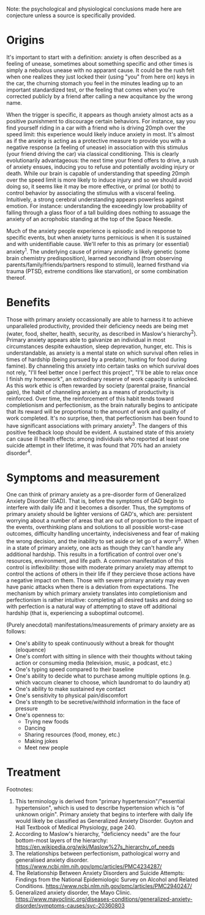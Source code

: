 Note: the psychological and physiological conclusions made here are conjecture unless a source is specifically provided. 

# Origins

It's important to start with a definition: anxiety is often described as a feeling of unease, sometimes about something specific and other times is simply a nebulous unease with no apparant cause. It could be the rush felt when one realizes they just locked their (using "you" from here on) keys in the car, the churning stomach you feel in the minutes leading up to an important standardized test, or the feeling that comes when you're corrected publicly by a friend after calling a new acquitance by the wrong name. 

When the trigger is specific, it appears as though anxiety almost acts as a positive punishment to discourage certain behaviors. For instance, say you find yourself riding in a car with a friend who is driving 20mph over the speed limit: this experience would likely induce anxiety in most. It's almost as if the anxiety is acting as a protective measure to provide you with a negative response (a feeling of unease) in association with this stimulus (your friend driving the car) via classical conditioning. This is clearly evolutionarily advantageous: the next time your friend offers to drive, a rush of anxiety ensues, inducing you to refuse and potentially avoiding injury or death. While our brain is capable of understanding that speeding 20mph over the speed limit is more likely to induce injury and so we should avoid doing so, it seems like it may be more effective, or primal (or both) to control behavior by associating the stimulus with a visceral feeling. Intuitively, a strong cerebral understanding appears powerless against emotion. For instance: understanding the exceedingly low probability of falling through a glass floor of a tall building does nothing to assuage the anxiety of an acrophobic standing at the top of the Space Needle. 

Much of the anxiety people experience is episodic and in response to specific events, but when anxiety turns pernicious is when it is sustained and with unidentifiable cause. We'll refer to this as primary (or essential) anxiety<sup>1</sup>. The underlying cause of primary anxiety is likely genetic (some brain chemistry predisposition), learned secondhand (from observing parents/family/friends/partners respond to stimuli), learned firsthand via trauma (PTSD, extreme conditions like starvation), or some combination thereof. 

# Benefits

Those with primary anxiety occassionally are able to harness it to achieve unparalleled productivity, provided their deficiency needs are being met (water, food, shelter, health, security, as described in Maslow's hierarchy<sup>2</sup>). Primary anxiety appears able to galvanize an individual in most circumstances despite exhaustion, sleep deprevation, hunger, etc. This is understandable, as anxiety is a mental state on which survival often relies in times of hardship (being pursued by a predator, hunting for food during famine). By channeling this anxiety into certain tasks on which survival does not rely, "I'll feel better once I perfect this project", "I'll be able to relax once I finish my homework", an extrodinary reserve of work capacity is unlocked. As this work ethic is often rewarded by society (parental praise, financial gain), the habit of channeling anxiety as a means of productivity is reinforced. Over time, the reinforcement of this habit tends toward completionism and perfectionism, as the brain naturally begins to anticipate that its reward will be proportional to the amount of work and quality of work completed. It's no surprise, then, that perfectionism has been found to have significant associations with primary anxiety<sup>3</sup>. The dangers of this positive feedback loop should be evident. A sustained state of this anxiety can cause ill health effects: among individuals who reported at least one suicide attempt in their lifetime, it was found that 70% had an anxiety disorder<sup>4</sup>.

# Symptoms and measurement

One can think of primary anxiety as a pre-disorder form of Generalized Anxiety Disorder (GAD). That is, before the symptoms of GAD begin to interfere with daily life and it becomes a disorder. Thus, the symptoms of primary anxiety should be lighter versions of GAD's, which are: persistent worrying about a number of areas that are out of proportion to the impact of the events, overthinking plans and solutions to all possible worst-case outcomes, difficulty handling uncertainty, indecisiveness and fear of making the wrong decision, and the inability to set aside or let go of a worry<sup>5</sup>. When in a state of primary anxiety, one acts as though they can't handle any additional hardship. This results in a fortification of control over one's resources, environment, and life path. A common manifestation of this control is inflexibility: those with moderate primary anxiety may attempt to control the actions of others in their life if they percieve those actions have a negative impact on them. Those with severe primary anxiety may even have panic attacks when there is a deviation from expectations. The mechanism by which primary anxiety translates into completionism and perfectionism is rather intuitive: completing all desired tasks and doing so with perfection is a natural way of attempting to stave off additional hardship (that is, experiencing a suboptimal outcome).

(Purely anecdotal) manifestations/measurements of primary anxiety are as follows: 
* One's ability to speak continuously without a break for thought (eloquence)
* One's comfort with sitting in silence with their thoughts without taking action or consuming media (television, music, a podcast, etc.)
* One's typing speed compared to their baseline
* One's ability to decide what to purchase among multiple options (e.g. which vaccum cleaner to choose, which laundromat to do laundry at)
* One's ability to make sustained eye contact
* One's sensitivity to physical pain/discomfort
* One's strength to be secretive/withhold information in the face of pressure
* One's openness to: 
  *  Trying new foods
  *  Dancing
  *  Sharing resources (food, money, etc.)
  *  Making jokes
  *  Meet new people


# Treatment

Footnotes:

1. This terminology is derived from "primary hypertension"/"essential hypertension", which is used to describe hypertension which is "of unknown origin". Primary anxiety that begins to interfere with daily life would likely be classified as Generalized Anxiety Disorder. Guyton and Hall Textbook of Medical Physiology, page 240.  
2. According to Maslow's hierarchy, "deficiency needs" are the four bottom-most layers of the hierarchy: https://en.wikipedia.org/wiki/Maslow%27s_hierarchy_of_needs
3. The relationships between perfectionism, pathological worry and generalised anxiety disorder. https://www.ncbi.nlm.nih.gov/pmc/articles/PMC4234287/
4. The Relationship Between Anxiety Disorders and Suicide Attempts: Findings from the National Epidemiologic Survey on Alcohol and Related Conditions. https://www.ncbi.nlm.nih.gov/pmc/articles/PMC2940247/
5. Generalized anxiety disorder, the Mayo Clinic. https://www.mayoclinic.org/diseases-conditions/generalized-anxiety-disorder/symptoms-causes/syc-20360803
